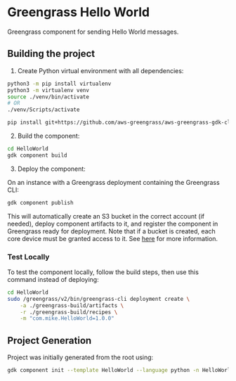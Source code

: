 # Greengrass Hello World

Greengrass component for sending Hello World messages.

## Building the project

1. Create Python virtual environment with all dependencies:

```bash
python3 -m pip install virtualenv
python3 -m virtualenv venv
source ./venv/bin/activate
# OR
./venv/Scripts/activate

pip install git+https://github.com/aws-greengrass/aws-greengrass-gdk-cli.git@v1.3.0
```

2. Build the component:

```bash
cd HelloWorld
gdk component build
```

3. Deploy the component:

On an instance with a Greengrass deployment containing the Greengrass CLI:

```bash
gdk component publish
```

This will automatically create an S3 bucket in the correct account (if needed), deploy component artifacts to it, and register the component in Greengrass ready for deployment.
Note that if a bucket is created, each core device must be granted access to it. See [here](https://docs.aws.amazon.com/greengrass/v2/developerguide/device-service-role.html) for more information.

### Test Locally

To test the component locally, follow the build steps, then use this command instead of deploying:

```bash
cd HelloWorld
sudo /greengrass/v2/bin/greengrass-cli deployment create \
    -a ./greengrass-build/artifacts \
    -r ./greengrass-build/recipes \
    -m "com.mike.HelloWorld=1.0.0"
```

## Project Generation

Project was initially generated from the root using:

```bash
gdk component init --template HelloWorld --language python -n HelloWorld
```
